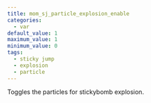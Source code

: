 ```yaml
---
title: mom_sj_particle_explosion_enable
categories:
  - var
default_value: 1
maximum_value: 1
minimum_value: 0
tags:
  - sticky jump
  - explosion
  - particle
---
```


Toggles the particles for stickybomb explosion.
